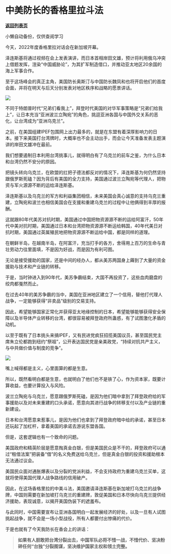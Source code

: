 # 中美防长的香格里拉斗法

[**返回列表页**](/gzh/政事堂2019)

小懒自动备份，仅供查阅学习

今天，2022年度香格里拉对话会在新加坡开幕。

泽连斯基将通过视频在会上发表演讲，而日本首相岸田文雄，预计将利用俄乌冲突上借题发挥，渲染“中国威胁论”，为其扩军制造借口，并推动亚太地区20余国的海上军事合作。

至于这场峰会的真正主角，美国防长奥斯汀与中国防长魏凤和也将开启他们的首度会面，并将在明天与后天分别发表对地区秩序和战略的愿景讲话。  

![](https://mmbiz.qpic.cn/mmbiz_jpg/vLcbboHvgrMSTTdUL8O50OBuZPMLkPUKx76vnPspZkX0D6B03yQAIoyczy4Q4fu4bywSgmNwaUnRiao5nvhf8cg/640?wx_fmt=jpeg)

不同于特朗普时代“兄弟们看我上”，拜登时代美国的对华军事策略是“兄弟们给我上”，让日本充当“亚洲波兰立陶宛”的角色，挑逗亚洲各国与中国外交关系的恶化，让台湾成为“亚洲乌克兰”。  

之前，在美国组建IPEF包围网上出力最多的，就是在东盟有着深厚影响力的日本。接下来美国打台湾牌时，大概率也不会主动出手，而会让今天准备发表主题演讲的岸田文雄冲在最前。

我们想要遏制日本利用台湾挑事儿，就得明白有了乌克兰的前车之鉴，为什么日本和台湾仍然不安分的原因。

把镜头转向乌克兰，在欧盟的扛把子德法都反对的情况下，泽连斯基为何仍然坚持跟俄罗斯死磕？因为背后有美国的全力支持，美国通过波兰立陶宛等代理人，把物资与军火源源不断的运给泽连斯基。

泽连斯基以及乌克兰的军方和利益集团相信，未来美国会真心诚意的支持乌克兰重建，立陶宛和波兰也相信美国会在支援和重建乌克兰的过程中让他俩得到丰厚的报酬。  

这就跟80年代美苏对抗时期，美国通过中国把物资源源不断的运给阿富汗，50年代中美对抗时期，美国通过日本和台湾把物资源源不断运给韩国，40年代美日对抗时期，美国通过英属殖民地把物资源源不断运给中国，都是同样的道理。  

在朝鲜半岛，在越南半岛，在阿富汗，充当打手的各方，舍得用上百万的生命与青壮劳动力往里面填，不是因为好战，而是因为有利可图。

无论是接受援助的国家，还是中间的经办人，都从美苏两国身上薅到了大量的资金援助与技术和产业链的转移。

于是，当时钟进入到90年代，美苏争霸结束，大国不再投资了，这些血肉磨盘的绞肉都戛然而止。

在过去40年的美苏争霸的当中，美国在亚洲地区建立了一个信用，替他打代理人战争，一定能够获得“非卖品”级别的交易支持。

因此，希望能够国家正常化并获得亚太地缘控制的日本，希望能够能够获得安全保障以及半导体产业转移的台湾，都很容易被拜登政府所蛊惑，有了试图激化矛盾的动机。

以至于既有了日本挑头来搞IPEF，又有民进党疯狂招揽美国议员，甚至国民党主席朱立伦都跑到纽约“祭祖”，公开表达国民党是亲美政党，“持续对抗共产主义，与中共做价值与制度的竞争”。

![](https://mmbiz.qpic.cn/mmbiz_png/rxhS23yu8cMxyBWP7T2iafD0ic4umPtyeoJayMn7wSGuOtvRPFU6eEw76Fczv2htasUfVgvr1FSicOf9bWOTwDdibQ/640?wx_fmt=png)

嘴上喊得都是主义，心里面算的都是生意。  

所以，既然看明白都是生意，也就明白了他们也不是铁了心，作为资本家，既要计算收益，也要计算投入与风险。

波兰立陶宛与乌克兰，愿意跟俄罗斯死磕，是因为他们暗中拿到了拜登政府给的军事援助以及对未来重建的口头承诺，愿意向其进行战争的转移支付以及产业链的重新建设。

日本和台湾愿意来惹事儿，是因为他们也拿到了拜登政府暗中给的承诺，甚至日本还玩起了加杠杆，拿着美国的承诺去游说东盟各国。  

但是，这套逻辑也有一个致命的问题。

美国政府和精英阶层是愿意掏真金白银，但是美国民众是不干的，拜登政府可以通过“租借法案”把装备“借”的名义免费送给乌克兰，但是真金白银的投资和援助根本无法通过议会。  

美国民众面对通胀爆表以及分裂的党派利益，不会支持政府为重建乌克兰买单，这就将使得美国代理人战争路线的信用破产。  

因此，在这场香格里拉的中美斗法，美国邀请泽连斯基在新加坡打乌克兰的战争牌，中国则需要在新加坡打乌克兰的重建牌，敦促美国和日本尽快向乌克兰提供经济援助，表现诚意，以揭开美国伪装下的遮羞布。  

与此同时，中国需要宣布让亚洲各国明白一起发展经济的好处，以及一旦有人试图挑起战争，就不会是一场小型战役，所有人都要付出惨痛的代价。

于是也就有了今天我防长在香会上的讲话：

>  **如果有人胆敢把台湾分裂出去，中国军队必将不惜一战，不惜代价、坚决粉碎任何“台独”分裂图谋，坚决维护国家主权和领土完整。**

  

